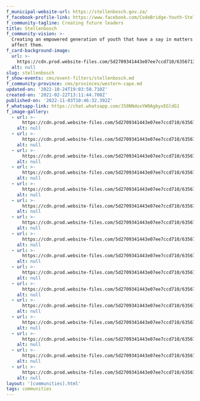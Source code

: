 ```yaml
---
f_municipal-website-url: https://stellenbosch.gov.za/
f_facebook-profile-link: https://www.facebook.com/CodeBridge-Youth-Stellenbosch-169283634806643
f_community-tagline: Creating future leaders
title: Stellenbosch
f_community-vision: >-
  Creating an empowered generation of youth that have a say in matters that
  affect them.
f_card-background-image:
  url: >-
    https://cdn.prod.website-files.com/5d2709341443e07ee7ccd710/6356713e67d73831da5f8f11_IMG_6085.jpg
  alt: null
slug: stellenbosch
f_show-events: cms/event-filters/stellenbosch.md
f_community-province: cms/provinces/western-cape.md
updated-on: '2022-10-24T19:03:50.710Z'
created-on: '2021-02-22T13:11:44.708Z'
published-on: '2022-11-03T10:46:32.392Z'
f_whatsapp-link: https://chat.whatsapp.com/J58NNdoxYW0AgbyxEGldG1
f_image-gallery:
  - url: >-
      https://cdn.prod.website-files.com/5d2709341443e07ee7ccd710/635671cfd33bf9a041f8932b_IMG_5949.jpg
    alt: null
  - url: >-
      https://cdn.prod.website-files.com/5d2709341443e07ee7ccd710/635671cf35c1ef459dc95f01_IMG_5948.jpg
    alt: null
  - url: >-
      https://cdn.prod.website-files.com/5d2709341443e07ee7ccd710/635671cfd33bf91a5af8930b_IMG_5976.jpg
    alt: null
  - url: >-
      https://cdn.prod.website-files.com/5d2709341443e07ee7ccd710/635671cfb06abec1f8404bf3_IMG_6003.jpg
    alt: null
  - url: >-
      https://cdn.prod.website-files.com/5d2709341443e07ee7ccd710/635671cfdf9535ed9c47d353_IMG_5983.jpg
    alt: null
  - url: >-
      https://cdn.prod.website-files.com/5d2709341443e07ee7ccd710/635671cfb06abe58e3404c7a_IMG_5971.jpg
    alt: null
  - url: >-
      https://cdn.prod.website-files.com/5d2709341443e07ee7ccd710/635671cfdf953508c047d2da_IMG_5974.jpg
    alt: null
  - url: >-
      https://cdn.prod.website-files.com/5d2709341443e07ee7ccd710/635671cfffc151fcaf2e1c3f_IMG_5954.jpg
    alt: null
  - url: >-
      https://cdn.prod.website-files.com/5d2709341443e07ee7ccd710/635671ced33bf91d1df892a4_IMG_6014.jpg
    alt: null
  - url: >-
      https://cdn.prod.website-files.com/5d2709341443e07ee7ccd710/635671ce3afa5d6c3df5f96b_IMG_5958.jpg
    alt: null
  - url: >-
      https://cdn.prod.website-files.com/5d2709341443e07ee7ccd710/635671ceb06abe413f404bd6_IMG_5977.jpg
    alt: null
  - url: >-
      https://cdn.prod.website-files.com/5d2709341443e07ee7ccd710/635671ced4ada8ae786df676_IMG_6082.jpg
    alt: null
  - url: >-
      https://cdn.prod.website-files.com/5d2709341443e07ee7ccd710/635671ce3afa5d63f2f5f96c_IMG_5942.jpg
    alt: null
  - url: >-
      https://cdn.prod.website-files.com/5d2709341443e07ee7ccd710/635671cfb06abec1d9404bd7_IMG_6085.jpg
    alt: null
  - url: >-
      https://cdn.prod.website-files.com/5d2709341443e07ee7ccd710/635671ceffc15190392e1b68_IMG_6039.jpg
    alt: null
  - url: >-
      https://cdn.prod.website-files.com/5d2709341443e07ee7ccd710/635671ceb06abefdca404bad_IMG_5951.jpg
    alt: null
layout: '[communities].html'
tags: communities
---
```



